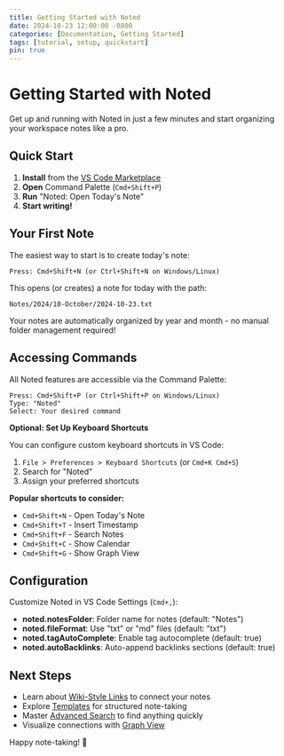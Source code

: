 ```yaml
---
title: Getting Started with Noted
date: 2024-10-23 12:00:00 -0800
categories: [Documentation, Getting Started]
tags: [tutorial, setup, quickstart]
pin: true
---
```


# Getting Started with Noted

Get up and running with Noted in just a few minutes and start organizing your workspace notes like a pro.

## Quick Start

1. **Install** from the [VS Code Marketplace](https://marketplace.visualstudio.com/items?itemName=jsonify.noted)
2. **Open** Command Palette (`Cmd+Shift+P`)
3. **Run** "Noted: Open Today's Note"
4. **Start writing!**

## Your First Note

The easiest way to start is to create today's note:

```
Press: Cmd+Shift+N (or Ctrl+Shift+N on Windows/Linux)
```

This opens (or creates) a note for today with the path:
```
Notes/2024/10-October/2024-10-23.txt
```

Your notes are automatically organized by year and month - no manual folder management required!

## Accessing Commands

All Noted features are accessible via the Command Palette:

```
Press: Cmd+Shift+P (or Ctrl+Shift+P on Windows/Linux)
Type: "Noted"
Select: Your desired command
```

**Optional: Set Up Keyboard Shortcuts**

You can configure custom keyboard shortcuts in VS Code:

1. `File > Preferences > Keyboard Shortcuts` (or `Cmd+K Cmd+S`)
2. Search for "Noted"
3. Assign your preferred shortcuts

**Popular shortcuts to consider:**
- `Cmd+Shift+N` - Open Today's Note
- `Cmd+Shift+T` - Insert Timestamp
- `Cmd+Shift+F` - Search Notes
- `Cmd+Shift+C` - Show Calendar
- `Cmd+Shift+G` - Show Graph View

## Configuration

Customize Noted in VS Code Settings (`Cmd+,`):

- **noted.notesFolder**: Folder name for notes (default: "Notes")
- **noted.fileFormat**: Use "txt" or "md" files (default: "txt")
- **noted.tagAutoComplete**: Enable tag autocomplete (default: true)
- **noted.autoBacklinks**: Auto-append backlinks sections (default: true)

## Next Steps

- Learn about [Wiki-Style Links](/noted/posts/wiki-links/) to connect your notes
- Explore [Templates](/noted/posts/templates/) for structured note-taking
- Master [Advanced Search](/noted/posts/search/) to find anything quickly
- Visualize connections with [Graph View](/noted/posts/graph/)

Happy note-taking! 📝
